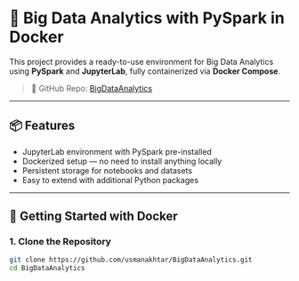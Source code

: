 # 🚀 Big Data Analytics with PySpark in Docker

This project provides a ready-to-use environment for Big Data Analytics using **PySpark** and **JupyterLab**, fully containerized via **Docker Compose**.

> 🔗 GitHub Repo: [BigDataAnalytics](https://github.com/usmanakhtar/BigDataAnalytics)

---

## 📦 Features

- JupyterLab environment with PySpark pre-installed
- Dockerized setup — no need to install anything locally
- Persistent storage for notebooks and datasets
- Easy to extend with additional Python packages

---

## 🐳 Getting Started with Docker

### 1. Clone the Repository

```bash
git clone https://github.com/usmanakhtar/BigDataAnalytics.git
cd BigDataAnalytics
